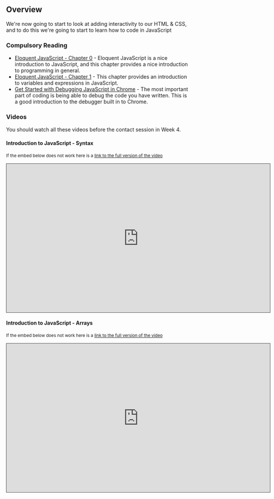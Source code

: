 ## Overview

We're now going to start to look at adding interactivity to our HTML & CSS, and to do this we're going to start to learn how to code in JavaScript

### Compulsory Reading

* [Eloquent JavaScript - Chapter 0](http://eloquentjavascript.net/00_intro.html) - Eloquent JavaScript is a nice introduction to JavaScript, and this chapter provides a nice introduction to programming in general.
* [Eloquent JavaScript - Chapter 1](http://eloquentjavascript.net/01_values.html) - This chapter provides an introduction to variables and expressions in JavaScript.
* [Get Started with Debugging JavaScript in Chrome](https://developers.google.com/web/tools/chrome-devtools/javascript/) - The most important part of coding is being able to debug the code you have written. This is a good introduction to the debugger built in to Chrome.


### Videos

You should watch all these videos before the contact session in Week 4.

#### Introduction to JavaScript - Syntax

<p><small>If the embed below does not work here is a <a href="https://cardiff.cloud.panopto.eu/Panopto/Pages/Viewer.aspx?id=3f57b4ad-c26d-4fcd-872f-a97600fe8f3c" target="blank">link to the full version of the video</a></small></p>
<iframe src="https://cardiff.cloud.panopto.eu/Panopto/Pages/Embed.aspx?id=3f57b4ad-c26d-4fcd-872f-a97600fe8f3c&v=1" width="720" height="405" style="padding: 0px; border: 1px solid #464646;" frameborder="0" allowfullscreen allow="autoplay"></iframe>

#### Introduction to JavaScript - Arrays

<p><small>If the embed below does not work here is a <a href="https://cardiff.cloud.panopto.eu/Panopto/Pages/Viewer.aspx?id=8c1eef89-f686-4c7b-8cab-a97600fe8ffa" target="blank">link to the full version of the video</a></small></p>
<iframe src="https://cardiff.cloud.panopto.eu/Panopto/Pages/Embed.aspx?id=8c1eef89-f686-4c7b-8cab-a97600fe8ffa&v=1" width="720" height="405" style="padding: 0px; border: 1px solid #464646;" frameborder="0" allowfullscreen allow="autoplay"></iframe>